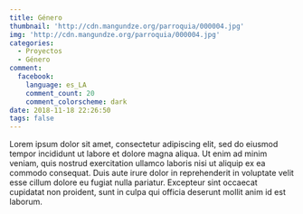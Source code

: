 ```yaml
---
title: Género
thumbnail: 'http://cdn.mangundze.org/parroquia/000004.jpg'
img: 'http://cdn.mangundze.org/parroquia/000004.jpg'
categories:
  - Proyectos
  - Género
comment:
  facebook:
    language: es_LA
    comment_count: 20
    comment_colorscheme: dark
date: 2018-11-18 22:26:50
tags: false
---
```


Lorem ipsum dolor sit amet, consectetur adipiscing elit, sed do eiusmod tempor incididunt ut labore et dolore magna aliqua. Ut enim ad minim veniam, quis nostrud exercitation ullamco laboris nisi ut aliquip ex ea commodo consequat. Duis aute irure dolor in reprehenderit in voluptate velit esse cillum dolore eu fugiat nulla pariatur. Excepteur sint occaecat cupidatat non proident, sunt in culpa qui officia deserunt mollit anim id est laborum.
